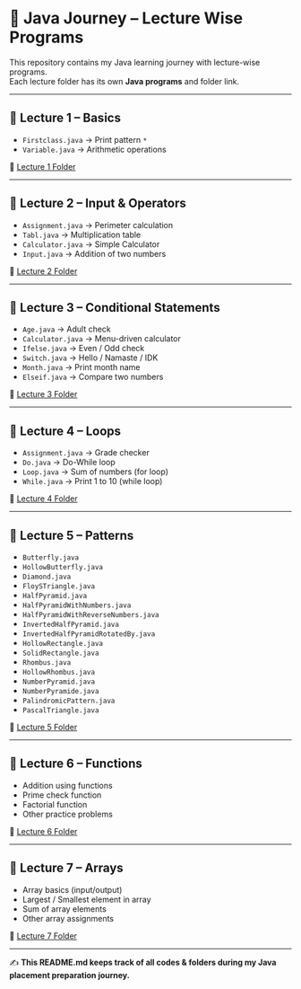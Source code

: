 # 🚀 Java Journey – Lecture Wise Programs

This repository contains my Java learning journey with lecture-wise programs.  
Each lecture folder has its own **Java programs** and folder link.  

---

## 📘 Lecture 1 – Basics
- `Firstclass.java`   → Print pattern `*`
- `Variable.java`     → Arithmetic operations  

📑 [Lecture 1 Folder](./https://github.com/Tushar-3612/Java_Journey/tree/main/Leacture%201)

---

## 📘 Lecture 2 – Input & Operators
- `Assignment.java`   → Perimeter calculation  
- `Tabl.java`         → Multiplication table  
- `Calculator.java`   → Simple Calculator  
- `Input.java`        → Addition of two numbers  

📑 [Lecture 2 Folder](./Lecture2)

---

## 📘 Lecture 3 – Conditional Statements
- `Age.java`          → Adult check  
- `Calculator.java`   → Menu-driven calculator  
- `Ifelse.java`       → Even / Odd check  
- `Switch.java`       → Hello / Namaste / IDK  
- `Month.java`        → Print month name  
- `Elseif.java`       → Compare two numbers  

📑 [Lecture 3 Folder](./Lecture3)

---

## 📘 Lecture 4 – Loops
- `Assignment.java`   → Grade checker  
- `Do.java`           → Do-While loop  
- `Loop.java`         → Sum of numbers (for loop)  
- `While.java`        → Print 1 to 10 (while loop)  

📑 [Lecture 4 Folder](./Lecture4)

---

## 📘 Lecture 5 – Patterns
- `Butterfly.java`  
- `HollowButterfly.java`  
- `Diamond.java`  
- `FloySTriangle.java`  
- `HalfPyramid.java`  
- `HalfPyramidWithNumbers.java`  
- `HalfPyramidWithReverseNumbers.java`  
- `InvertedHalfPyramid.java`  
- `InvertedHalfPyramidRotatedBy.java`  
- `HollowRectangle.java`  
- `SolidRectangle.java`  
- `Rhombus.java`  
- `HollowRhombus.java`  
- `NumberPyramid.java`  
- `NumberPyramide.java`  
- `PalindromicPattern.java`  
- `PascalTriangle.java`  

📑 [Lecture 5 Folder](./Lecture5)

---

## 📘 Lecture 6 – Functions
- Addition using functions  
- Prime check function  
- Factorial function  
- Other practice problems  

📑 [Lecture 6 Folder](./Lecture6)

---

## 📘 Lecture 7 – Arrays
- Array basics (input/output)  
- Largest / Smallest element in array  
- Sum of array elements  
- Other array assignments  

📑 [Lecture 7 Folder](./Lecture7)

---

✍️ **This README.md keeps track of all codes & folders during my Java placement preparation journey.**
